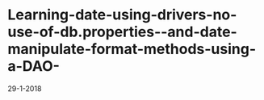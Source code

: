 # Learning-date-using-drivers-no-use-of-db.properties--and-date-manipulate-format-methods-using-a-DAO-

29-1-2018
